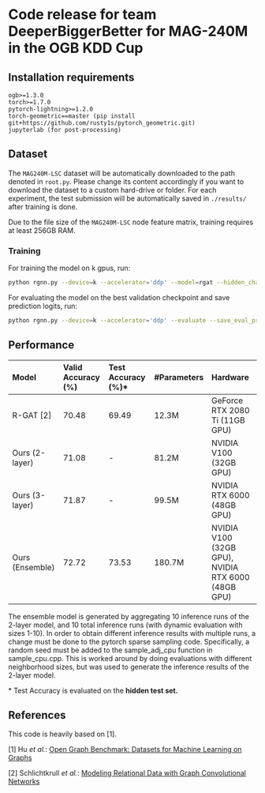 # Code release for team DeeperBiggerBetter for MAG-240M in the OGB KDD Cup

## Installation requirements
```
ogb>=1.3.0
torch>=1.7.0
pytorch-lightning>=1.2.0
torch-geometric==master (pip install git+https://github.com/rusty1s/pytorch_geometric.git)
jupyterlab (for post-processing)
```

## Dataset

The `MAG240M-LSC` dataset will be automatically downloaded to the path denoted in `root.py`.
Please change its content accordingly if you want to download the dataset to a custom hard-drive or folder.
For each experiment, the test submission will be automatically saved in `./results/` after training is done.

Due to the file size of the `MAG240M-LSC` node feature matrix, training requires at least 256GB RAM.


### Training

For training the model on k gpus, run:

```bash
python rgnn.py --device=k --accelerator='ddp' --model=rgat --hidden_channels=2048 --precision=16 --scheduler=cosine --optimizer=radam --extra_mlp --train_set=train_val --author_labels
```

For evaluating the model on the best validation checkpoint and save prediction logits, run:

```bash
python rgnn.py --device=k --accelerator='ddp' --evaluate --save_eval_probs
```

## Performance

| Model |Valid Accuracy (%) | Test Accuracy (%)*   | \#Parameters | Hardware |
|:-|:-|:-|:-|:-|
| R-GAT [2] | 70.48 | 69.49 | 12.3M | GeForce RTX 2080 Ti (11GB GPU) |
| Ours (2-layer) | 71.08 | - | 81.2M | NVIDIA V100 (32GB GPU) |
| Ours (3-layer) | 71.87 | - | 99.5M | NVIDIA RTX 6000 (48GB GPU) |
| Ours (Ensemble) | 72.72 | 73.53 | 180.7M | NVIDIA V100 (32GB GPU), NVIDIA RTX 6000 (48GB GPU) |

The ensemble model is generated by aggregating 10 inference runs of the 2-layer model, and 10 total inference runs (with dynamic evaluation with sizes 1-10). In order to obtain different inference results with multiple runs, a change must be done to the pytorch sparse sampling code. Specifically, a random seed must be added to the sample_adj_cpu function in sample_cpu.cpp. This is worked around by doing evaluations with different neighborhood sizes, but was used to generate the inference results of the 2-layer model.

\* Test Accuracy is evaluated on the **hidden test set.**



## References
This code is heavily based on [1].

[1] Hu *et al.*: [Open Graph Benchmark: Datasets for Machine Learning on Graphs](https://arxiv.org/abs/2005.00687)

[2] Schlichtkrull *et al.*: [Modeling Relational Data with Graph Convolutional Networks](https://arxiv.org/abs/1703.06103)


